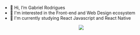 <div>
  <div>
    <ul>
      <li>👋 Hi, I’m Gabriel Rodrigues</li> 
      <li>👀 I'm interested in the Front-end and Web Design ecosystem</li>
      <li>🌱 I'm currently studying React Javascript and React Native</li>
    </ul>
  </div>
  <p align="center">
    <img src="https://raw.githubusercontent.com/ogabrielrodrigues/.github/main/TECHNOLOGIES.svg" align="center"/>
  </p>
</div>




